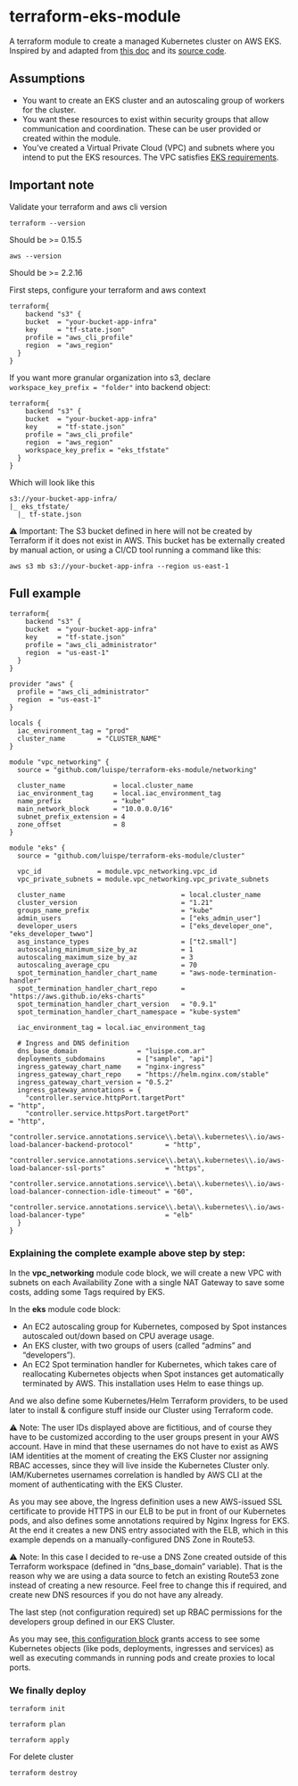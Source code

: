 # terraform-eks-module

A terraform module to create a managed Kubernetes cluster on AWS EKS. Inspired by and adapted from [this doc](https://www.terraform.io/docs/providers/aws/guides/eks-getting-started.html) and its [source code](https://github.com/terraform-providers/terraform-provider-aws/tree/master/examples/eks-getting-started).

## Assumptions
- You want to create an EKS cluster and an autoscaling group of workers for the cluster.
- You want these resources to exist within security groups that allow communication and coordination. These can be user provided or created within the module.
- You've created a Virtual Private Cloud (VPC) and subnets where you intend to put the EKS resources. The VPC satisfies [EKS requirements](https://docs.aws.amazon.com/eks/latest/userguide/network_reqs.html).

## Important note

Validate your terraform and aws cli version

```
terraform --version
```
Should be >= 0.15.5

```
aws --version
```
Should be >= 2.2.16

First steps, configure your terraform and aws context


```
terraform{
    backend "s3" {
    bucket  = "your-bucket-app-infra"
    key     = "tf-state.json"
    profile = "aws_cli_profile"
    region  = "aws_region"
  }
}
```

If you want more granular organization into s3, declare `workspace_key_prefix = "folder"` into backend object:

```
terraform{
    backend "s3" {
    bucket  = "your-bucket-app-infra"
    key     = "tf-state.json"
    profile = "aws_cli_profile"
    region  = "aws_region"
    workspace_key_prefix = "eks_tfstate"
  }
}
```

Which will look like this

```
s3://your-bucket-app-infra/
|_ eks_tfstate/
  |_ tf-state.json
```

⚠️ Important: The S3 bucket defined in here will not be created by Terraform if it does not exist in AWS. This bucket has be externally created by manual action, or using a CI/CD tool running a command like this:

```
aws s3 mb s3://your-bucket-app-infra --region us-east-1
```

## Full example

```
terraform{
    backend "s3" {
    bucket  = "your-bucket-app-infra"
    key     = "tf-state.json"
    profile = "aws_cli_administrator"
    region  = "us-east-1"
  }
}

provider "aws" {
  profile = "aws_cli_administrator"
  region  = "us-east-1"
}

locals {
  iac_environment_tag = "prod"
  cluster_name        = "CLUSTER_NAME"
}

module "vpc_networking" {
  source = "github.com/luispe/terraform-eks-module/networking"

  cluster_name            = local.cluster_name
  iac_environment_tag     = local.iac_environment_tag
  name_prefix             = "kube"
  main_network_block      = "10.0.0.0/16"
  subnet_prefix_extension = 4
  zone_offset             = 8
}

module "eks" {
  source = "github.com/luispe/terraform-eks-module/cluster"

  vpc_id              = module.vpc_networking.vpc_id
  vpc_private_subnets = module.vpc_networking.vpc_private_subnets

  cluster_name                             = local.cluster_name
  cluster_version                          = "1.21"
  groups_name_prefix                       = "kube"
  admin_users                              = ["eks_admin_user"]
  developer_users                          = ["eks_developer_one", "eks_developer_twwo"]
  asg_instance_types                       = ["t2.small"]
  autoscaling_minimum_size_by_az           = 1
  autoscaling_maximum_size_by_az           = 3
  autoscaling_average_cpu                  = 70
  spot_termination_handler_chart_name      = "aws-node-termination-handler"
  spot_termination_handler_chart_repo      = "https://aws.github.io/eks-charts"
  spot_termination_handler_chart_version   = "0.9.1"
  spot_termination_handler_chart_namespace = "kube-system"

  iac_environment_tag = local.iac_environment_tag
  
  # Ingress and DNS definition
  dns_base_domain               = "luispe.com.ar"
  deployments_subdomains        = ["sample", "api"]
  ingress_gateway_chart_name    = "nginx-ingress"
  ingress_gateway_chart_repo    = "https://helm.nginx.com/stable"
  ingress_gateway_chart_version = "0.5.2"
  ingress_gateway_annotations = {
    "controller.service.httpPort.targetPort"                                                                    = "http",
    "controller.service.httpsPort.targetPort"                                                                   = "http",
    "controller.service.annotations.service\\.beta\\.kubernetes\\.io/aws-load-balancer-backend-protocol"        = "http",
    "controller.service.annotations.service\\.beta\\.kubernetes\\.io/aws-load-balancer-ssl-ports"               = "https",
    "controller.service.annotations.service\\.beta\\.kubernetes\\.io/aws-load-balancer-connection-idle-timeout" = "60",
    "controller.service.annotations.service\\.beta\\.kubernetes\\.io/aws-load-balancer-type"                    = "elb"
  }
}
```
### Explaining the complete example above step by step:

In the **vpc_networking** module code block, we will create a new VPC with subnets on each Availability Zone with a single NAT Gateway to save some costs, adding some Tags required by EKS.

In the **eks** module code block:
- An EC2 autoscaling group for Kubernetes, composed by Spot instances autoscaled out/down based on CPU average usage.
- An EKS cluster, with two groups of users (called “admins” and “developers”).
- An EC2 Spot termination handler for Kubernetes, which takes care of reallocating Kubernetes objects when Spot instances get automatically terminated by AWS. This installation uses Helm to ease things up.

And we also define some Kubernetes/Helm Terraform providers, to be used later to install & configure stuff inside our Cluster using Terraform code.

⚠️ Note: The user IDs displayed above are fictitious, and of course they have to be customized according to the user groups present in your AWS account. Have in mind that these usernames do not have to exist as AWS IAM identities at the moment of creating the EKS Cluster nor assigning RBAC accesses, since they will live inside the Kubernetes Cluster only. IAM/Kubernetes usernames correlation is handled by AWS CLI at the moment of authenticating with the EKS Cluster.

As you may see above, the Ingress definition uses a new AWS-issued SSL certificate to provide HTTPS in our ELB to be put in front of our Kubernetes pods, and also defines some annotations required by Nginx Ingress for EKS. At the end it creates a new DNS entry associated with the ELB, which in this example depends on a manually-configured DNS Zone in Route53.

⚠️ Note: In this case I decided to re-use a DNS Zone created outside of this Terraform workspace (defined in “dns_base_domain” variable). That is the reason why we are using a data source to fetch an existing Route53 zone instead of creating a new resource. Feel free to change this if required, and create new DNS resources if you do not have any already.

The last step (not configuration required) set up RBAC permissions for the developers group defined in our EKS Cluster.

As you may see, [this configuration block](./cluster/rbac_iam.tf) grants access to see some Kubernetes objects (like pods, deployments, ingresses and services) as well as executing commands in running pods and create proxies to local ports.

### We finally deploy

```
terraform init

terraform plan

terraform apply
```
For delete cluster
```
terraform destroy
```